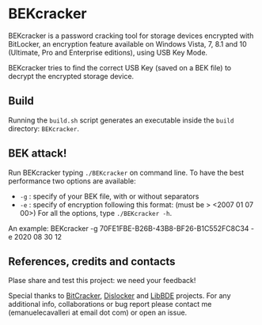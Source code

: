 # BEKcracker

BEKcracker is a password cracking tool for storage devices encrypted with BitLocker, an encryption feature available on Windows Vista, 7, 8.1 and 10 (Ultimate, Pro and Enterprise editions), using USB Key Mode.

BEKcracker tries to find the correct USB Key (saved on a BEK file) to decrypt the encrypted storage device.

## Build

Running the `build.sh` script generates an executable inside the `build` directory: `BEKcracker`.

## BEK attack!

Run BEKcracker typing `./BEKcracker` on command line. To have the best performance two options are available:
- `-g` : specify <GUID> of your BEK file, with or without separators
- `-e` : specify <Year Month Day Hour> of encryption following this format: <yyyy mm dd hh and> (must be > <2007 01 07 00>)
For all the options, type `./BEKcracker -h`.
  
An example:
BEKcracker -g 70FE1FBE-B26B-43B8-BF26-B1C552FC8C34 -e 2020 08 30 12

## References, credits and contacts

Plase share and test this project: we need your feedback! 

Special thanks to [BitCracker](https://github.com/e-ago/bitcracker), [Dislocker](https://github.com/Aorimn/dislocker) and [LibBDE](https://github.com/libyal/libbde) projects.
For any additional info, collaborations or bug report please contact me (emanuelecavalleri at email dot com) or open an issue.
